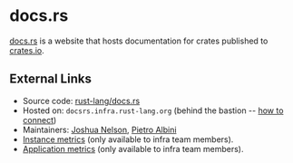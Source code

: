 # docs.rs

[docs.rs](https://docs.rs/) is a website that hosts documentation for crates published to [crates.io](https://crates.io/).

## External Links

* Source code: [rust-lang/docs.rs][repo]
* Hosted on: `docsrs.infra.rust-lang.org` (behind the bastion -- [how to connect][bastion-connect])
* Maintainers: [Joshua Nelson], [Pietro Albini]
* [Instance metrics][grafana-instance] (only available to infra team members).
* [Application metrics][grafana-app] (only available to infra team members).

[repo]: https://github.com/rust-lang/docs.rs
[grafana-instance]: https://grafana.rust-lang.org/d/rpXrFfKWz/instance-metrics?orgId=1&var-instance=docsrs.infra.rust-lang.org:9100
[grafana-app]: https://grafana.rust-lang.org/d/-wWFg2cZz/docs-rs?orgId=1
[bastion-connect]: https://github.com/rust-lang/infra-team/blob/master/docs/hosts/bastion.md#logging-into-servers-through-the-bastion
[Joshua Nelson]: https://github.com/jyn514
[Pietro Albini]: https://github.com/pietroalbini
